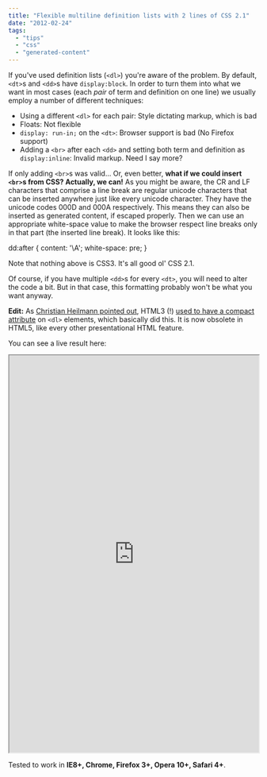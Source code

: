 ```yaml
---
title: "Flexible multiline definition lists with 2 lines of CSS 2.1"
date: "2012-02-24"
tags:
  - "tips"
  - "css"
  - "generated-content"
---
```


If you've used definition lists (`<dl>`) you're aware of the problem. By default, `<dt>`s and `<dd>`s have `display:block`. In order to turn them into what we want in most cases (each _pair_ of term and definition on one line) we usually employ a number of different techniques:

- Using a different `<dl>` for each pair: Style dictating markup, which is bad
- Floats: Not flexible
- `display: run-in;` on the `<dt>`: Browser support is bad (No Firefox support)
- Adding a `<br>` after each `<dd>` and setting both term and definition as `display:inline`: Invalid markup. Need I say more?

If only adding `<br>`s was valid... Or, even better, **what if we could insert `<br>`s from CSS? Actually, we can!** As you might be aware, the CR and LF characters that comprise a line break are regular unicode characters that can be inserted anywhere just like every unicode character. They have the unicode codes 000D and 000A respectively. This means they can also be inserted as generated content, if escaped properly. Then we can use an appropriate white-space value to make the browser respect line breaks only in that part (the inserted line break). It looks like this:

dd:after {
	content: '\\A';
	white-space: pre;
}

Note that nothing above is CSS3. It's all good ol' CSS 2.1.

Of course, if you have multiple `<dd>`s for every `<dt>`, you will need to alter the code a bit. But in that case, this formatting probably won't be what you want anyway.

**Edit:** As [Christian Heilmann pointed out](https://twitter.com/codepo8/status/173148263124451328), HTML3 (!) [used to have a compact attribute](http://www.w3.org/MarkUp/html3/deflists.html) on `<dl>` elements, which basically did this. It is now obsolete in HTML5, like every other presentational HTML feature.

You can see a live result here:

<iframe style="width: 100%; height: 800px;" src="https://dabblet.com/gist/1901867" width="320" height="240"></iframe>

Tested to work in **IE8+, Chrome, Firefox 3+, Opera 10+, Safari 4+**.
